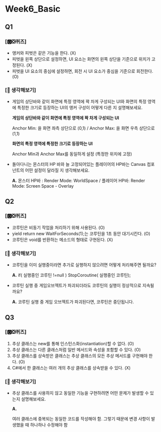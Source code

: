 # Week6_Basic

## Q1
### [🅾️❎퀴즈]

- 앵커와 피벗은 같은 기능을 한다. (X)
- 피벗을 왼쪽 상단으로 설정하면, UI 요소는 화면의 왼쪽 상단을 기준으로 위치가 고정된다. (X)
- 피벗을 UI 요소의 중심에 설정하면, 회전 시 UI 요소가 중심을 기준으로 회전한다. (O)

### [🤔 생각해보기]

- 게임의 상단바와 같이 화면에 특정 영역에 꽉 차게 구성되는 UI와 화면의 특정 영역에 특정한 크기로 등장하는 UI의 앵커 구성이 어떻게 다른 지 설명해보세요.

  **게임의 상단바와 같이 화면에 특정 영역에 꽉 차게 구성되는 UI**
  
  Anchor Min: 을 화면 좌측 상단으로 (0,1) /
  Anchor Max: 을 화면 우측 상단으로 (1,1)
  
  **화면의 특정 영역에 특정한 크기로 등장하는 UI**
  
  Anchor Min과 Anchor Max를 동일하게 설정 (특정한 위치에 고정)

- 돌아다니는 몬스터의 HP 바와 늘 고정되어있는 플레이어의 HP바는 Canvas 컴포넌트의 어떤 설정이 달라질 지 생각해보세요.

  **A.**
  몬스터 HP바 : Render Mode: WorldSpace
   / 플레이어 HP바: Render Mode: Screen Space - Overlay

## Q2
### [🅾️❎퀴즈]
- 코루틴은 비동기 작업을 처리하기 위해 사용된다. (O)
- yield return new WaitForSeconds(1);는 코루틴을 1초 동안 대기시킨다. (O)
- 코루틴은 void를 반환하는 메소드의 형태로 구현된다. (X)

### [🤔 생각해보기]

- 코루틴을 이미 실행중이라면 추가로 실행하지 않으려면 어떻게 처리해주면 될까요?

  **A.**
if( 실행중인 코루틴 !=null ) StopCoroutine( 실행중인 코루틴);

- 코루틴 실행 중 게임오브젝트가 파괴되더라도 코루틴의 실행이 정상적으로 지속될까요?

  **A.**
코루틴 실행 중 게임 오브젝트가 파괴된다면, 코루틴은 중단됩니다.

## Q3
### [🅾️❎퀴즈]

1. 추상 클래스는 new를 통해 인스턴스화(instantiation)할 수 없다. (O)
2. 추상 클래스는 다른 클래스처럼 일반 메서드와 속성을 포함할 수 있다. (O)
3. 추상 클래스를 상속받은 클래스는 추상 클래스의 모든 추상 메서드를 구현해야 한다. (O)
4. C#에서 한 클래스는 여러 개의 추상 클래스를 상속받을 수 있다. (X)

### [🤔 생각해보기]

- 추상 클래스를 사용하지 않고 동일한 기능을 구현하려면 어떤 문제가 발생할 수 있는지 설명해보세요.
  
  **A.**
  

  여러 클래스에 중복되는 동일한 코드를 작성해야 함.
  그렇기 때문에 변경 사항이 발생했을 때 하나하나 수정해야 함
